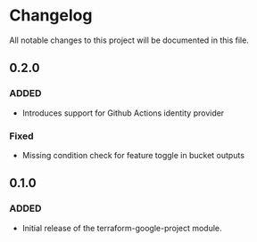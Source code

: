 # Changelog
All notable changes to this project will be documented in this file.

## 0.2.0
### ADDED
- Introduces support for Github Actions identity provider

### Fixed
- Missing condition check for feature toggle in bucket outputs
 
## 0.1.0
### ADDED
- Initial release of the terraform-google-project module.
